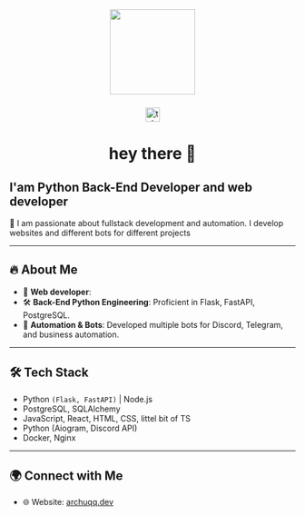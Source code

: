 <div align="center">
  <img height="150" src="https://avatars.githubusercontent.com/u/158508401?v=4"  />
</div>

###

<div align="center">
  <a href="https://t.me/archuqq" target="_blank">
    <img src="https://img.shields.io/static/v1?message=Telegram&logo=telegram&label=&color=2CA5E0&logoColor=white&labelColor=&style=for-the-badge" height="25" alt="telegram logo"  />
  </a>
</div>

###

<h1 align="center">hey there 👋</h1>

## I'am Python Back-End Developer and web developer

🚀 I am passionate about fullstack development and automation. I develop websites and different bots for different projects

---

## 🔥 About Me
- 🎯 **Web developer**: 
- 🛠 **Back-End Python Engineering**: Proficient in Flask, FastAPI, PostgreSQL.
- 🤖 **Automation & Bots**: Developed multiple bots for Discord, Telegram, and business automation.
---

## 🛠 Tech Stack

- Python `(Flask, FastAPI)` | Node.js
- PostgreSQL, SQLAlchemy
- JavaScript, React, HTML, CSS, littel bit of TS
- Python (Aiogram, Discord API)
- Docker, Nginx

---

## 🌍 Connect with Me
- 🌐 Website: [archuqq.dev]([https://archuqqdev.onrender.com](https://archuqqdev-production.up.railway.app/))
